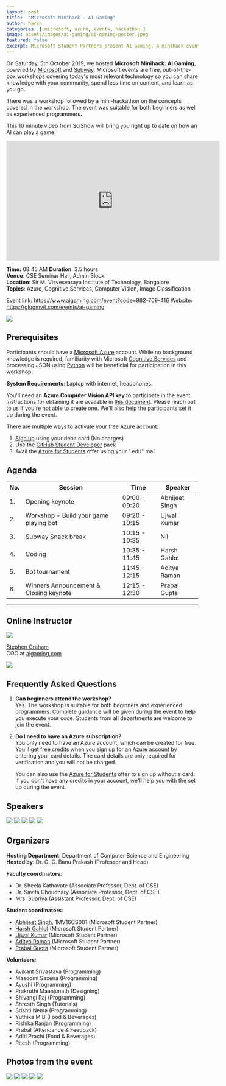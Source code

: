 ```yaml
---
layout: post
title:  "Microsoft Minihack - AI Gaming"
author: harsh
categories: [ microsoft, azure, events, hackathon ]
image: assets/images/ai-gaming/ai-gaming-poster.jpeg
featured: false
excerpt: Microsoft Student Partners present AI Gaming, a minihack event at Sir M. Visvesvaraya Institute of Technology, Bangalore.
---
```

<!-- Add post written in markdown or html below -->
On Saturday, 5th October 2019, we hosted **Microsoft Minihack: AI Gaming**, powered by [Microsoft](https://www.microsoft.com/en-in) and [Subway](https://www.subway.com/en-US). Microsoft events are free, out-of-the-box workshops covering today's most relevant technology so you can share knowledge with your community, spend less time on content, and learn as you go.

There was a workshop followed by a mini-hackathon on the concepts covered in the workshop. The event was suitable for both beginners as well as experienced programmers.

This 10 minute video from SciShow will bring you right up to date on how an AI can play a game:

<iframe width="560" height="315" src="https://www.youtube.com/embed/Xhec39dVGDE" frameborder="0" allow="accelerometer; autoplay; encrypted-media; gyroscope; picture-in-picture" allowfullscreen></iframe>

<!-- Could you code a bot to win a game? Want to know more about AI game bots? Fill the registration form to book your seat for the event.

<button type="button" onclick="window.location.href = 'https://www.aigaming.com/event?code=982-769-416';" style="cursor:pointer;">Click here to Register</button> -->

**Time:** 08:45 AM
**Duration**: 3.5 hours  
**Venue**: CSE Seminar Hall, Admin Block  
**Location**: Sir M. Visvesvaraya Institute of Technology, Bangalore  
**Topics**: Azure, Cognitive Services, Computer Vision, Image Classification

Event link: <https://www.aigaming.com/event?code=982-769-416>
Website: <https://glugmvit.com/events/ai-gaming>

![](/assets/images/ai-gaming/group.jpg)


## Prerequisites
Participants should have a [Microsoft Azure](https://azure.microsoft.com/en-us/) account. While no background knowledge is required, familiarity with Microsoft [Cognitive Services](https://azure.microsoft.com/en-in/services/cognitive-services/) and processing JSON using [Python](https://channel9.msdn.com/Series/Intro-to-Python-Development) will be beneficial for participation in this workshop.

**System Requirements**: Laptop with internet, headphones.

You'll need an **Azure Computer Vision API key** to participate in the event. Instructions for obtaining it are available in [this document](https://drive.google.com/open?id=1ZUQ_Ks6zhwfRULLExTrXu8CA8HTQSgio). Please reach out to us if you're not able to create one. We'll also help the participants set it up during the event.

There are multiple ways to activate your free Azure account:
1. [Sign up](https://azure.microsoft.com/en-us/free/) using your debit card (No charges)
2. Use the [GitHub Student Developer](https://blog.glugmvit.com/activate-azure/) pack
3. Avail the [Azure for Students](http://aka.ms/azure4students) offer using your ".edu" mail

## Agenda

| No. | Session | Time | Speaker |
|-----|---------|------|---------|
|  1. | Opening keynote  | 09:00 - 09:20  | Abhijeet Singh |
|  2. | Workshop - Build your game playing bot | 09:20 - 10:15  | Ujwal Kumar |
|  3. | Subway Snack break | 10:15 - 10:35 | Nil |
|  4. | Coding | 10:35 - 11:45 | Harsh Gahlot |
|  5. | Bot tournament | 11:45 - 12:15 | Aditya Raman |
|  6. | Winners Announcement & Closing keynote | 12:15 - 12:30 | Prabal Gupta |  



<!--
## The event

The event was organized by the *Computer Science & Engineering Department* of [Sir M. Visvesvaraya Institute of Technology, Bangalore](http://sirmvit.edu). The event began with an invocation keynote after which the technical sessions started. The event was sponsored by MLH, Microsoft, and Subway. Students were given a starter code with bugs for a 3D car racing game using Unity 3D. The aim of the workshop was to explain the workflow of Unity 3D for Windows Desktop game development and solve the bugs in the code to complete and play the game. The event ended with a closing keynote and a group photograph after which the audience was dispersed. -->

---
## Online Instructor

![](/assets/images/ai-gaming/stephen.jpeg)

[Stephen Graham](https://www.linkedin.com/in/stephenjgraham/)  
COO at [aigaming.com](https://www.aigaming.com)

![](/assets/images/ai-gaming/ai-gaming-cover.png)

## Frequently Asked Questions

1. **Can beginners attend the workshop?**  
Yes. The workshop is suitable for both beginners and experienced programmers. Complete guidance will be given during the event to help you execute your code. Students from all departments are welcome to join the event.

2. **Do I need to have an Azure subscription?**  
You only need to have an Azure account, which can be created for free. You'll get free credits when you [sign up](https://azure.microsoft.com/en-in/) for an Azure account by entering your card details. The card details are only required for verification and you will not be charged.

    You can also use the [Azure for Students](https://azure.microsoft.com/en-gb/free/students/) offer to sign up without a card. If you don't have any credits in your account, we'll help you with the set up during the event.

## Speakers
![](/assets/images/ai-gaming/abhijeet.JPG)
![](/assets/images/ai-gaming/ujwal.JPG)
![](/assets/images/ai-gaming/harsh.JPG)
![](/assets/images/ai-gaming/prabal.jpg)
![](/assets/images/ai-gaming/raman.jpg)

## Organizers
**Hosting Department**: Department of Computer Science and Engineering  
**Hosted by**: Dr. G. C. Banu Prakash (Professor and Head)  

**Faculty coordinators**:
- Dr. Sheela Kathavate (Associate Professor, Dept. of CSE)
- Dr. Savita Choudhary (Associate Professor, Dept. of CSE)
- Mrs. Supriya (Assistant Professor, Dept. of CSE)

**Student coordinators**:
- [Abhijeet Singh](http://absingh.com), 1MV16CS001 (Microsoft Student Partner)
- [Harsh Gahlot](https://www.linkedin.com/in/hersh257/) (Microsoft Student Partner)
- [Ujwal Kumar](https://www.linkedin.com/in/ujwal-kumar-a096b179/) (Microsoft Student Partner)
- [Aditya Raman](https://www.linkedin.com/in/ramanaditya/) (Microsoft Student Partner)
- [Prabal Gupta](https://www.linkedin.com/in/prabal-gupta-63722b146/) (Microsoft Student Partner)

**Volunteers**:
- Avikant Srivastava (Programming)
- Masoomi Saxena (Programming)
- Ayushi (Programming)
- Prakruthi Maanjunath (Designing)
- Shivangi Raj (Programming)
- Shresth Singh (Tutorials)
- Srishti Nema (Programming)
- Yuthika M B (Food & Beverages)
- Rishika Ranjan (Programming)
- Prabal (Attendance & Feedback)
- Aditi Prachi (Food & Beverages)
- Ritesh (Programming)

## Photos from the event
![](/assets/images/ai-gaming/event.JPG)
![](/assets/images/ai-gaming/eventscenes.JPG)
![](/assets/images/ai-gaming/box.JPG)
![](/assets/images/ai-gaming/subway.JPG)
![](/assets/images/ai-gaming/msp.JPG)
